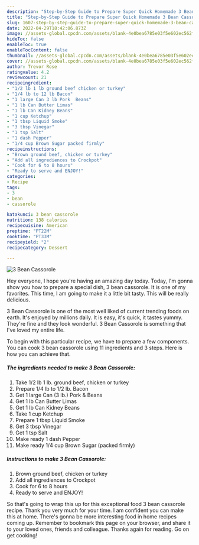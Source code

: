 ```yaml
---
description: "Step-by-Step Guide to Prepare Super Quick Homemade 3 Bean Cassorole"
title: "Step-by-Step Guide to Prepare Super Quick Homemade 3 Bean Cassorole"
slug: 1607-step-by-step-guide-to-prepare-super-quick-homemade-3-bean-cassorole
date: 2022-04-29T18:42:06.873Z
image: //assets-global.cpcdn.com/assets/blank-4e0bea6785e03f5e602ec562f230caae08da540cada707380b4fe1bbebba43da.png
hideToc: false
enableToc: true
enableTocContent: false
thumbnail: //assets-global.cpcdn.com/assets/blank-4e0bea6785e03f5e602ec562f230caae08da540cada707380b4fe1bbebba43da.png
cover: //assets-global.cpcdn.com/assets/blank-4e0bea6785e03f5e602ec562f230caae08da540cada707380b4fe1bbebba43da.png
author: Trevor Rose
ratingvalue: 4.2
reviewcount: 21
recipeingredient:
- "1/2 lb 1 lb ground beef chicken or turkey"
- "1/4 lb to 12 lb Bacon"
- "1 large Can 3 lb Pork  Beans"
- "1 lb Can Butter Limas"
- "1 lb Can Kidney Beans"
- "1 cup Ketchup"
- "1 tbsp Liquid Smoke"
- "3 tbsp Vinegar"
- "1 tsp Salt"
- "1 dash Pepper"
- "1/4 cup Brown Sugar packed firmly"
recipeinstructions:
- "Brown ground beef, chicken or turkey"
- "Add all ingrediences to Crockpot"
- "Cook for 6 to 8 hours"
- "Ready to serve and ENJOY!"
categories:
- Recipe
tags:
- 3
- bean
- cassorole

katakunci: 3 bean cassorole 
nutrition: 138 calories
recipecuisine: American
preptime: "PT22M"
cooktime: "PT33M"
recipeyield: "2"
recipecategory: Dessert

---
```



![3 Bean Cassorole](//assets-global.cpcdn.com/assets/blank-4e0bea6785e03f5e602ec562f230caae08da540cada707380b4fe1bbebba43da.png)

Hey everyone, I hope you're having an amazing day today. Today, I'm gonna show you how to prepare a special dish, 3 bean cassorole. It is one of my favorites. This time, I am going to make it a little bit tasty. This will be really delicious.

3 Bean Cassorole is one of the most well liked of current trending foods on earth. It's enjoyed by millions daily. It is easy, it's quick, it tastes yummy. They're fine and they look wonderful. 3 Bean Cassorole is something that I've loved my entire life.




To begin with this particular recipe, we have to prepare a few components. You can cook 3 bean cassorole using 11 ingredients and 3 steps. Here is how you can achieve that.

<!--inarticleads1-->

##### The ingredients needed to make 3 Bean Cassorole:

1. Take 1/2 lb 1 lb. ground beef, chicken or turkey
1. Prepare 1/4 lb to 1/2 lb. Bacon
1. Get 1 large Can (3 lb.) Pork &amp; Beans
1. Get 1 lb Can Butter Limas
1. Get 1 lb Can Kidney Beans
1. Take 1 cup Ketchup
1. Prepare 1 tbsp Liquid Smoke
1. Get 3 tbsp Vinegar
1. Get 1 tsp Salt
1. Make ready 1 dash Pepper
1. Make ready 1/4 cup Brown Sugar (packed firmly)




<!--inarticleads2-->

##### Instructions to make 3 Bean Cassorole:

1. Brown ground beef, chicken or turkey
1. Add all ingrediences to Crockpot
1. Cook for 6 to 8 hours
1. Ready to serve and ENJOY!



So that's going to wrap this up for this exceptional food 3 bean cassorole recipe. Thank you very much for your time. I am confident you can make this at home. There's gonna be more interesting food in home recipes coming up. Remember to bookmark this page on your browser, and share it to your loved ones, friends and colleague. Thanks again for reading. Go on get cooking!
